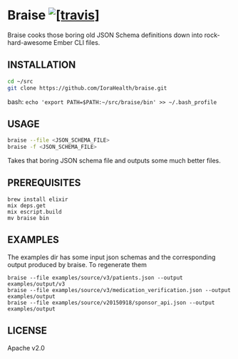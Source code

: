 Braise [![[travis]](https://travis-ci.org/IoraHealth/braise.png)](https://travis-ci.org/IoraHealth/braise)
======

Braise cooks those boring old JSON Schema definitions
down into rock-hard-awesome Ember CLI files.

INSTALLATION
------------

```sh
cd ~/src
git clone https://github.com/IoraHealth/braise.git
```

bash: `echo 'export PATH=$PATH:~/src/braise/bin' >> ~/.bash_profile`

USAGE
-----

```sh
braise --file <JSON_SCHEMA_FILE>
braise -f <JSON_SCHEMA_FILE>
```

Takes that boring JSON schema file and outputs some much better files.

PREREQUISITES
-------------

```
brew install elixir
mix deps.get
mix escript.build
mv braise bin
```

EXAMPLES
--------

The examples dir has some input json schemas and the corresponding output produced by braise.  To regenerate them

```
braise --file examples/source/v3/patients.json --output examples/output/v3
braise --file examples/source/v3/medication_verification.json --output examples/output
braise --file examples/source/v20150918/sponsor_api.json --output examples/output
```

LICENSE
-------

Apache v2.0
